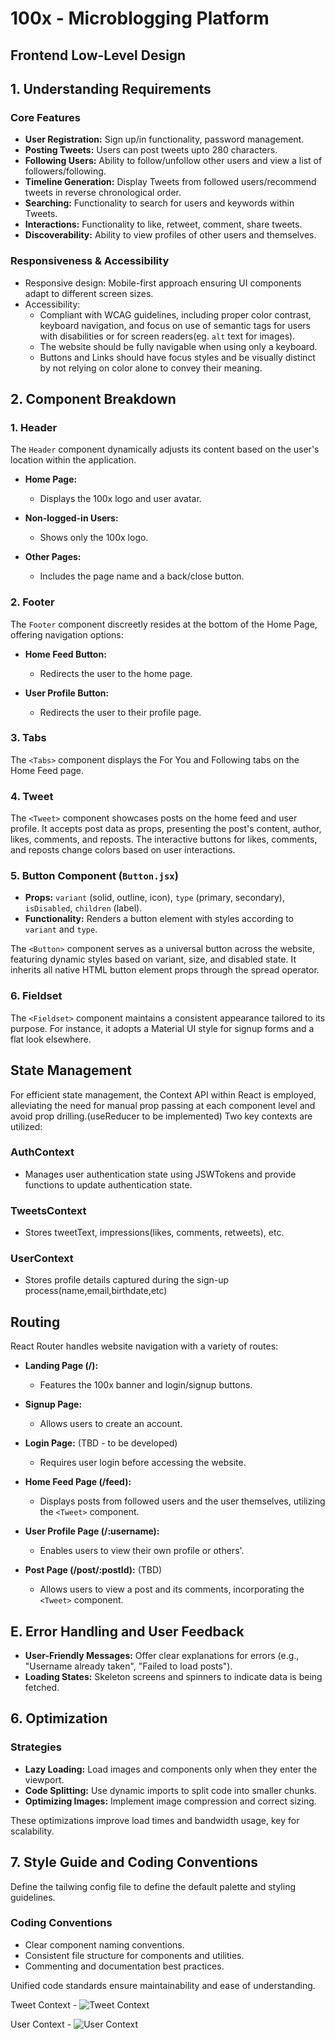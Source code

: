 # 100x - Microblogging Platform



## Frontend Low-Level Design

## 1. Understanding Requirements

### Core Features

- **User Registration:** Sign up/in functionality, password management.
- **Posting Tweets:** Users can post tweets upto 280 characters.
- **Following Users:** Ability to follow/unfollow other users and view a list of followers/following.
- **Timeline Generation:** Display Tweets from followed users/recommend tweets in reverse chronological order.
- **Searching:** Functionality to search for users and keywords within Tweets.
- **Interactions:** Functionality to like, retweet, comment, share tweets.
- **Discoverability:** Ability to view profiles of other users and themselves.

### Responsiveness & Accessibility

- Responsive design: Mobile-first approach ensuring UI components adapt to different screen sizes.
- Accessibility:
  - Compliant with WCAG guidelines, including proper color contrast, keyboard navigation, and focus on use of semantic tags for users with disabilities or for screen readers(eg. `alt` text for images).
  - The website should be fully navigable when using only a keyboard.
  - Buttons and Links should have focus styles and be visually distinct by not relying on color alone to convey their meaning.

## 2. Component Breakdown

### 1. Header

The `Header` component dynamically adjusts its content based on the user's location within the application.

- **Home Page:**

  - Displays the 100x logo and user avatar.

- **Non-logged-in Users:**

  - Shows only the 100x logo.

- **Other Pages:**
  - Includes the page name and a back/close button.

### 2. Footer

The `Footer` component discreetly resides at the bottom of the Home Page, offering navigation options:

- **Home Feed Button:**

  - Redirects the user to the home page.

- **User Profile Button:**
  - Redirects the user to their profile page.

### 3. Tabs

The `<Tabs>` component displays the For You and Following tabs on the Home Feed page.

### 4. Tweet

The `<Tweet>` component showcases posts on the home feed and user profile. It accepts post data as props, presenting the post's content, author, likes, comments, and reposts. The interactive buttons for likes, comments, and reposts change colors based on user interactions.

### 5. Button Component (`Button.jsx`)

- **Props:** `variant` (solid, outline, icon), `type` (primary, secondary), `isDisabled`, `children` (label).
- **Functionality:** Renders a button element with styles according to `variant` and `type`.

The `<Button>` component serves as a universal button across the website, featuring dynamic styles based on variant, size, and disabled state. It inherits all native HTML button element props through the spread operator.

### 6. Fieldset

The `<Fieldset>` component maintains a consistent appearance tailored to its purpose. For instance, it adopts a Material UI style for signup forms and a flat look elsewhere.

## State Management

For efficient state management, the Context API within React is employed, alleviating the need for manual prop passing at each component level and avoid prop drilling.(useReducer to be implemented)
Two key contexts are utilized:

### AuthContext

- Manages user authentication state using JSWTokens and provide functions to update authentication state.

### TweetsContext

- Stores tweetText, impressions(likes, comments, retweets), etc.

### UserContext

- Stores profile details captured during the sign-up process(name,email,birthdate,etc)

## Routing

React Router handles website navigation with a variety of routes:

- **Landing Page (/):**

  - Features the 100x banner and login/signup buttons.

- **Signup Page:**

  - Allows users to create an account.

- **Login Page:** (TBD - to be developed)

  - Requires user login before accessing the website.

- **Home Feed Page (/feed):**

  - Displays posts from followed users and the user themselves, utilizing the `<Tweet>` component.

- **User Profile Page (/:username):**

  - Enables users to view their own profile or others'.

- **Post Page (/post/:postId):** (TBD)
  - Allows users to view a post and its comments, incorporating the `<Tweet>` component.

## E. Error Handling and User Feedback

- **User-Friendly Messages:** Offer clear explanations for errors (e.g., "Username already taken", "Failed to load posts").
- **Loading States:** Skeleton screens and spinners to indicate data is being fetched.

## 6. Optimization

### Strategies

- **Lazy Loading:** Load images and components only when they enter the viewport.
- **Code Splitting:** Use dynamic imports to split code into smaller chunks.
- **Optimizing Images:** Implement image compression and correct sizing.

These optimizations improve load times and bandwidth usage, key for scalability.

## 7. Style Guide and Coding Conventions

Define the tailwing config file to define the default palette and styling guidelines.

### Coding Conventions

- Clear component naming conventions.
- Consistent file structure for components and utilities.
- Commenting and documentation best practices.

Unified code standards ensure maintainability and ease of understanding.

Tweet Context - ![Tweet Context](/public/tweet-context.png)

User Context - ![User Context](/public/user-context.png)

